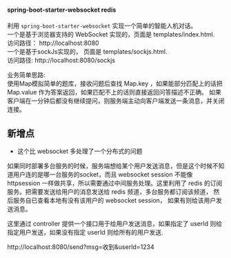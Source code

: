 #### spring-boot-starter-websocket redis
利用 <code>spring-boot-starter-websocket</code> 实现一个简单的智能人机对话。  
一个是基于浏览器支持的 WebSocket 实现的，页面是 templates/index.html.  
访问路径： http://localhost:8080   
一个是基于sockJs实现的， 页面是 templates/sockjs.html.  
访问路径: http://localhost:8080/sockjs    

业务简单思路:  
使用Map模拟简单的题库，接收问题后查找 Map.key ，如果能部分匹配上的话把 Map.value 作为答案返回，如果匹配不上的话则直接返回问答描述不正确。
如果客户端在一分钟后都没有继续提问，则服务端主动向客户端发送一条消息，并关闭连接。

## 新增点
* 这个比 websocket 多处理了一个分布式的问题  

如果同时部署多台服务的时候，服务端想给某个用户发送消息，但是这个时候不知道用户连的是哪一台服务的socket，而且 websocket session 不能像 httpsession 
一样做共享，所以需要通过中间服务处理。这里利用了 redis 的订阅服务。把需要发送给用户的消息发送给 redis 频道，多台服务都订阅该频道，
然后服务自已查看本地有没有该用户的 websocket session， 如果有则给该用户发送消息。

这里通过 controller 提供一个接口用于给用户发送消息，如果指定了 userId 则给指定用户发送，如果没有指定 userId 则给所有的用户发送.
  
http://localhost:8080/send?msg=收到&userId=1234